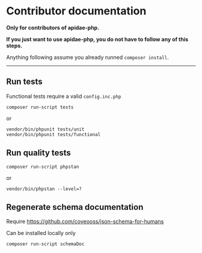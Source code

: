 # Contributor documentation

**Only for contributors of apidae-php.**

**If you just want to use apidae-php, you do not have to follow any of this steps.**

Anything following assume you already runned `composer install`.

---

## Run tests

Functional tests require a valid `config.inc.php`

```
composer run-script tests
```
or
```
vendor/bin/phpunit tests/unit
vendor/bin/phpunit tests/functional
```

## Run quality tests
```
composer run-script phpstan
```
or
```
vendor/bin/phpstan --level=?
```

## Regenerate schema documentation

Require https://github.com/coveooss/json-schema-for-humans

Can be installed locally only

```bash
composer run-script schemaDoc
```